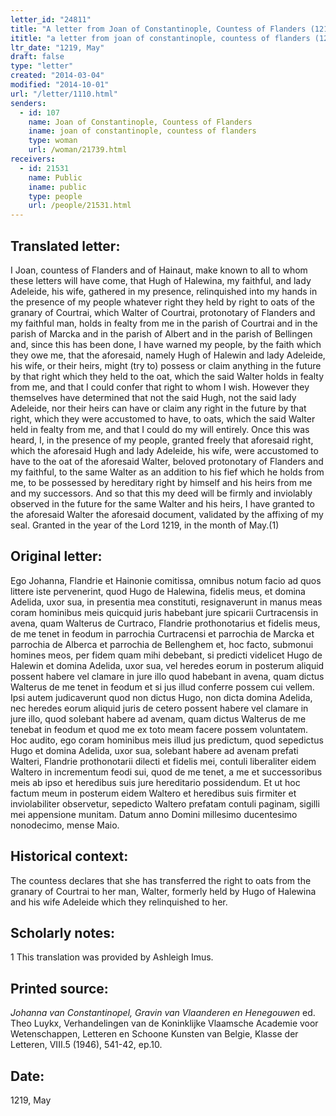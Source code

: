 ```yaml
---
letter_id: "24811"
title: "A letter from Joan of Constantinople, Countess of Flanders (1219, May)"
ititle: "a letter from joan of constantinople, countess of flanders (1219, may)"
ltr_date: "1219, May"
draft: false
type: "letter"
created: "2014-03-04"
modified: "2014-10-01"
url: "/letter/1110.html"
senders:
  - id: 107
    name: Joan of Constantinople, Countess of Flanders
    iname: joan of constantinople, countess of flanders
    type: woman
    url: /woman/21739.html
receivers:
  - id: 21531
    name: Public
    iname: public
    type: people
    url: /people/21531.html
---
```

<h2> Translated letter:</h2>I Joan, countess of Flanders and of Hainaut, make known to all to whom these letters will have come, that Hugh of Halewina, my faithful, and lady Adeleide, his wife, gathered in my presence, relinquished into my hands in the presence of my people whatever right they held by right to oats of the granary of Courtrai, which Walter of Courtrai, protonotary of Flanders and my faithful man, holds in fealty from me in the parish of Courtrai and in the parish of Marcka and in the parish of Albert and in the parish of Bellingen and, since this has been done, I have warned my people, by the faith which they owe me, that the aforesaid, namely Hugh of Halewin and lady Adeleide, his wife, or their heirs, might (try to) possess or claim anything in the future by that right which they held to the oat, which the said Walter holds in fealty from me, and that I could confer that right to whom I wish.  However they themselves have determined that not the said Hugh, not the said lady Adeleide, nor their heirs can have or claim any right in the future by that right, which they were accustomed to have, to oats, which the said Walter held in fealty from me, and that I could do my will entirely.  Once this was heard, I, in the presence of my people, granted freely that aforesaid right, which the aforesaid Hugh and lady Adeleide, his wife, were accustomed to have to the oat of the aforesaid Walter, beloved protonotary of Flanders and my faithful, to the same Walter as an addition to his fief which he holds from me, to be possessed by hereditary right by himself and his heirs from me and my successors.
	And so that this my deed will be firmly and inviolably observed in the future for the same Walter and his heirs, I have granted to the aforesaid Walter the aforesaid document, validated by the affixing of my seal.
	Granted in the year of the Lord 1219, in the month of May.(1)
<h2 class="mt-4"> Original letter:</h2>Ego Johanna, Flandrie et Hainonie comitissa, omnibus notum facio ad quos littere iste pervenerint, quod Hugo de Halewina, fidelis meus, et domina Adelida, uxor sua, in presentia mea constituti, resignaverunt in manus meas coram hominibus meis quicquid juris habebant jure spicarii Curtracensis in avena, quam Walterus de Curtraco, Flandrie prothonotarius et fidelis meus, de me tenet in feodum in parrochia Curtracensi et parrochia de Marcka et parrochia de Alberca et parrochia de Bellenghem et, hoc facto, submonui homines meos, per fidem quam mihi debebant, si predicti videlicet Hugo de Halewin et domina Adelida, uxor sua, vel heredes eorum in posterum aliquid possent habere vel clamare in jure illo quod habebant in avena, quam dictus Walterus de me tenet in feodum et si jus illud conferre possem cui vellem. Ipsi autem judicaverunt quod non dictus Hugo, non dicta domina Adelida, nec heredes eorum aliquid juris de cetero possent habere vel clamare in jure illo, quod solebant habere ad avenam, quam dictus Walterus de me tenebat in feodum et quod me ex toto meam facere possem voluntatem. Hoc audito, ego coram hominibus meis illud jus predictum, quod sepedictus Hugo et domina Adelida, uxor sua, solebant habere ad avenam prefati Walteri, Flandrie prothonotarii dilecti et fidelis mei, contuli liberaliter eidem Waltero in incrementum feodi sui, quod de me tenet, a me et successoribus meis ab ipso et heredibus suis jure hereditario possidendum.
Et ut hoc factum meum in posterum eidem Waltero et heredibus suis firmiter et inviolabiliter observetur, sepedicto Waltero prefatam contuli paginam, sigilli mei appensione munitam.
Datum anno Domini millesimo ducentesimo nonodecimo, mense Maio.
<h2 class="mt-4"> Historical context:</h2>The countess declares that she has transferred the right to oats from the granary of Courtrai to her man, Walter, formerly held by Hugo of Halewina and his wife Adeleide which they relinquished to her.
<h2 class="mt-4"> Scholarly notes:</h2>1 This translation was provided by Ashleigh Imus.
<h2 class="mt-4"> Printed source:</h2><p><em>Johanna van Constantinopel, Gravin van Vlaanderen en Henegouwen</em> ed. Theo Luykx, Verhandelingen van de Koninklijke Vlaamsche Academie voor Wetenschappen, Letteren en Schoone Kunsten van Belgie, Klasse der Letteren, VIII.5 (1946), 541-42, ep.10.</p><h2 class="mt-4"> Date:</h2>1219, May